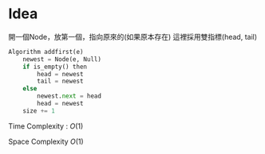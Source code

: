 # Idea

開一個Node，放第一個，指向原來的(如果原本存在)
這裡採用雙指標(head, tail)

``` Python
Algorithm addfirst(e)
    newest = Node(e, Null)
    if is_empty() then
        head = newest
        tail = newest
    else
        newest.next = head
        head = newest
    size += 1

```

Time Complexity : $O(1)$

Space Complexity $O(1)$
